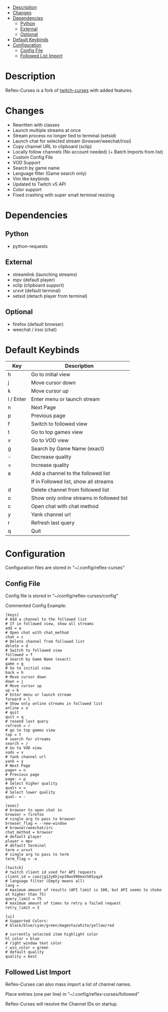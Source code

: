 - [Description](#orgb8169a5)
- [Changes](#org1bc8f9b)
- [Dependencies](#orgf44b078)
  - [Python](#org88c3222)
  - [External](#orgdad08ea)
  - [Optional](#org21b258a)
- [Default Keybinds](#org348d4f4)
- [Configuration](#orgab3d14f)
  - [Config File](#org687f105)
  - [Followed List Import](#org6d89dec)



<a id="orgb8169a5"></a>

# Description

Reflex-Curses is a fork of [twitch-curses](https://gitlab.com/corbie/twitch-curses) with added features.


<a id="org1bc8f9b"></a>

# Changes

-   Rewritten with classes
-   Launch multiple streams at once
-   Stream process no longer tied to terminal (setsid)
-   Launch chat for selected stream (browser/weechat/irssi)
-   Copy channel URL to clipboard (xclip)
-   Locally follow channels (No account needed) (+ Batch Imports from list)
-   Custom Config File
-   VOD Support
-   Search by game name
-   Language filter (Game search only)
-   Vim like keybinds
-   Updated to Twitch v5 API
-   Color support
-   Fixed crashing with super small terminal resizing


<a id="orgf44b078"></a>

# Dependencies


<a id="org88c3222"></a>

## Python

-   python-requests


<a id="orgdad08ea"></a>

## External

-   streamlink (launching streams)
-   mpv (default player)
-   xclip (clipboard support)
-   urxvt (default terminal)
-   setsid (detach player from terminal)


<a id="org21b258a"></a>

## Optional

-   firefox (default browser)
-   weechat / irssi (chat)


<a id="org348d4f4"></a>

# Default Keybinds

| Key       | Description                               |
|--------- |----------------------------------------- |
| h         | Go to initial view                        |
| j         | Move cursor down                          |
| k         | Move cursor up                            |
| l / Enter | Enter menu or launch stream               |
| n         | Next Page                                 |
| p         | Previous page                             |
| f         | Switch to followed view                   |
| t         | Go to top games view                      |
| v         | Go to VOD view                            |
| g         | Search by Game Name (exact)               |
| -         | Decrease quality                          |
| =         | Increase quality                          |
| a         | Add a channel to the followed list        |
|           | If in Followed list, show all streams     |
| d         | Delete channel from followed list         |
| o         | Show only online streams in followed list |
| c         | Open chat with chat method                |
| y         | Yank channel url                          |
| r         | Refresh last query                        |
| q         | Quit                                      |


<a id="orgab3d14f"></a>

# Configuration

Configuration files are stored in &ldquo;~/.config/reflex-curses&rdquo;


<a id="org687f105"></a>

## Config File

Config file is stored in &ldquo;~/config/reflex-curses/config&rdquo;

Commented Config Example:

```
[keys]
# Add a channel to the followed list
# If in followed view, show all streams
add = a
# Open chat with chat_method
chat = c
# Delete channel from followed list
delete = d
# Switch to followed view
followed = f
# Search by Game Name (exact)
game = g
# Go to initial view
back = h
# Move cursor down
down = j
# Move cursor up
up = k
# Enter menu or launch stream
forward = l
# Show only online streams in followed list
online = o
# quit
quit = q
# resend last query
refresh = r
# go to top games view
top = t
# search for streams
search = /
# Go to VOD view
vods = v
# Yank channel url
yank = y
# Next Page
page+ = n
# Previous page
page- = p
# Select higher quality
qual+ = =
# Select lower quality
qual- = -

[exec]
# browser to open chat in
browser = firefox
# single arg to pass to browser
browser_flag = --new-window
# browser/weechat/irc
chat_method = browser
# default player
player = mpv
# default terminal
term = urxvt
# single arg to pass to term
term_flag = -e

[twitch]
# twitch client id used for API requests
client_id = caozjg12y6hjop39wx996mxn585yqyk
# language filter (Empty means all)
lang =
# maximum amount of results (API limit is 100, but API seems to choke at higher than 75)
query_limit = 75
# maximum amount of times to retry a failed request
retry_limit = 3

[ui]
# Supported Colors:
# black/blue/cyan/green/magenta/white/yellow/red

# currently selected item highlight color
hl_color = blue
# right window text color
r_win_color = green
# default quality
quality = best
```


<a id="org6d89dec"></a>

## Followed List Import

Reflex-Curses can also mass import a list of channel names.

Place entries (one per line) in &ldquo;~/.config/reflex-curses/followed&rdquo;

Reflex-Curses will resolve the Channel IDs on startup.
